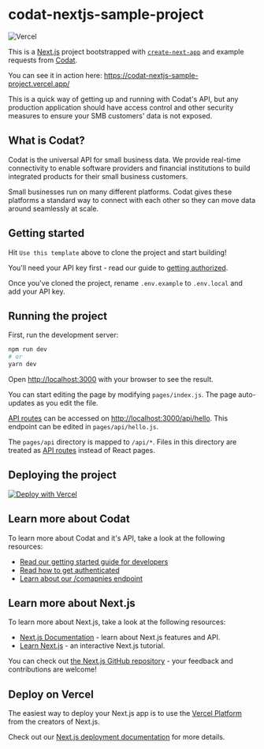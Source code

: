 # codat-nextjs-sample-project

![Vercel](https://vercelbadge.vercel.app/api/mcclowes/codat-nextjs-sample-project)

This is a [Next.js](https://nextjs.org/) project bootstrapped with [`create-next-app`](https://github.com/vercel/next.js/tree/canary/packages/create-next-app) and example requests from [Codat](https://docs.codat.io/docs).

You can see it in action here: <https://codat-nextjs-sample-project.vercel.app/>

This is a quick way of getting up and running with Codat's API, but any production application should have access control and other security measures to ensure your SMB customers' data is not exposed. 

## What is Codat?

Codat is the universal API for small business data. We provide real-time connectivity to enable software providers and financial institutions to build integrated products for their small business customers.

Small businesses run on many different platforms. Codat gives these platforms a standard way to connect with each other so they can move data around seamlessly at scale.

## Getting started

Hit `Use this template` above to clone the project and start building!

You'll need your API key first - read our guide to [getting authorized](https://docs.codat.io/reference/authentication).

Once you've cloned the project, rename `.env.example` to `.env.local` and add your API key.

## Running the project

First, run the development server:

```bash
npm run dev
# or
yarn dev
```

Open [http://localhost:3000](http://localhost:3000) with your browser to see the result.

You can start editing the page by modifying `pages/index.js`. The page auto-updates as you edit the file.

[API routes](https://nextjs.org/docs/api-routes/introduction) can be accessed on [http://localhost:3000/api/hello](http://localhost:3000/api/hello). This endpoint can be edited in `pages/api/hello.js`.

The `pages/api` directory is mapped to `/api/*`. Files in this directory are treated as [API routes](https://nextjs.org/docs/api-routes/introduction) instead of React pages.

## Deploying the project

[![Deploy with Vercel](https://vercel.com/button)](https://vercel.com/new/clone?repository-url=https%3A%2F%2Fgithub.com%2Fmcclowes%2Fcodat-nextjs-sample-project)

## Learn more about Codat

To learn more about Codat and it's API, take a look at the following resources:
- [Read our getting started guide for developers](https://docs.codat.io/docs/get-started-api)
- [Read how to get authenticated](https://docs.codat.io/reference/authentication)
- [Learn about our /comapnies endpoint](https://docs.codat.io/reference/listcompanies)

## Learn more about Next.js

To learn more about Next.js, take a look at the following resources:

- [Next.js Documentation](https://nextjs.org/docs) - learn about Next.js features and API.
- [Learn Next.js](https://nextjs.org/learn) - an interactive Next.js tutorial.

You can check out [the Next.js GitHub repository](https://github.com/vercel/next.js/) - your feedback and contributions are welcome!

## Deploy on Vercel

The easiest way to deploy your Next.js app is to use the [Vercel Platform](https://vercel.com/new?utm_medium=default-template&filter=next.js&utm_source=create-next-app&utm_campaign=create-next-app-readme) from the creators of Next.js.

Check out our [Next.js deployment documentation](https://nextjs.org/docs/deployment) for more details.
